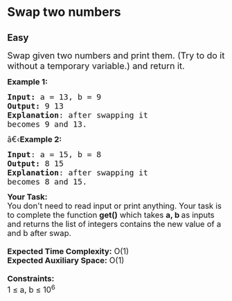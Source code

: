 # Swap two numbers
## Easy
<div class="problems_problem_content__Xm_eO" style="user-select: auto;"><p style="user-select: auto;"><span style="font-size: 20px; user-select: auto;">Swap given two numbers and print them. (Try to do it without a temporary variable.) and return it.</span></p>

<p style="user-select: auto;"><span style="font-size: 18px; user-select: auto;"><strong style="user-select: auto;">Example 1:</strong></span></p>

<pre style="user-select: auto;"><span style="font-size: 18px; user-select: auto;"><strong style="user-select: auto;">Input: </strong>a = 13, b = 9
<strong style="user-select: auto;">Output:</strong> 9 13
<strong style="user-select: auto;">Explanation</strong>: after swapping it
becomes 9 and 13.
</span></pre>

<p style="user-select: auto;"><span style="font-size: 18px; user-select: auto;">â€‹<strong style="user-select: auto;">Example 2:</strong></span></p>

<pre style="user-select: auto;"><span style="font-size: 18px; user-select: auto;"><strong style="user-select: auto;">Input</strong>: a = 15, b = 8
<strong style="user-select: auto;">Output:</strong> 8 15
<strong style="user-select: auto;">Explanation</strong>: after swapping it
becomes 8 and 15.</span></pre>

<p style="user-select: auto;"><span style="font-size: 18px; user-select: auto;"><strong style="user-select: auto;">Your Task:&nbsp;&nbsp;</strong><br style="user-select: auto;">
You don't need to read input or print anything. Your task is to complete the function&nbsp;<strong style="user-select: auto;">get()</strong>&nbsp;which takes&nbsp;<strong style="user-select: auto;">a, b&nbsp;</strong>as inputs and returns the list of integers contains the new value of a and b after swap.<br style="user-select: auto;">
<br style="user-select: auto;">
<strong style="user-select: auto;">Expected Time Complexity:</strong>&nbsp;O(1)<br style="user-select: auto;">
<strong style="user-select: auto;">Expected Auxiliary Space:</strong>&nbsp;O(1)<br style="user-select: auto;">
<br style="user-select: auto;">
<strong style="user-select: auto;">Constraints:</strong><br style="user-select: auto;">
1 ≤ a, b ≤ 10<sup style="user-select: auto;">6</sup></span></p>
</div>